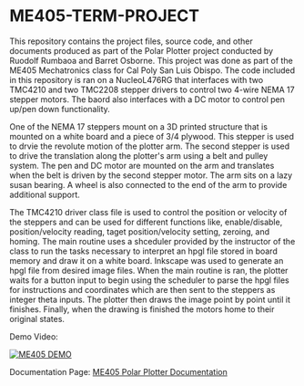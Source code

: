 # ME405-TERM-PROJECT
This repository contains the project files, source code, and other documents produced as part of the Polar Plotter project conducted 
by Ruodolf Rumbaoa and Barret Osborne. This project was done as part of the ME405 Mechatronics class for Cal Poly San Luis Obispo. The 
code included in this repository is ran on a NucleoL476RG that interfaces with two TMC4210 and two TMC2208 stepper drivers to control
two 4-wire NEMA 17 stepper motors. The baord also interfaces with a DC motor to control pen up/pen down functionality. 

One of the NEMA 17 steppers mount on a 3D printed structure that is mounted on a white board and a piece of 3/4 plywood. This stepper is
used to drvie the revolute motion of the plotter arm. The second stepper is used to drive the translation along the plotter's arm using a
belt and pulley system. The pen and DC motor are mounted on the arm and translates when the belt is driven by the second stepper motor. 
The arm sits on a lazy susan bearing. A wheel is also connected to the end of the arm to provide additional support. 

The TMC4210 driver class file is used to control the position or velocity of the steppers and can be
used for different functions like, enable/disable, position/velocity reading, taget position/velocity setting, zeroing, and homing. The
main routine uses a shceduler provided by the instructor of the class to run the tasks necessary to interpret an hpgl file stored in
board memory and draw it on a white board. Inkscape was used to generate an hpgl file from desired image files. When the main routine
is ran, the plotter waits for a button input to begin using the scheduler to parse the hpgl files for instructions and coordinates
which are then sent to the steppers as integer theta inputs. The plotter then draws the image point by point until it finishes. Finally,
when the drawing is finished the motors home to their original states. 

Demo Video:

[![ME405 DEMO](http://img.youtube.com/vi/i4va4gdoDfE/0.jpg)](http://www.youtube.com/watch?v=i4va4gdoDfE "ME405 POLAR PLOTTER DEMO")

Documentation Page: [ME405 Polar Plotter Documentation](https://mecha12rumbaoaosborne.github.io/mecha12.github.io/)
